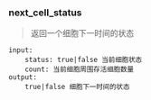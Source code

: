 ### next_cell_status
> 返回一个细胞下一时间的状态

```shell
input:
    status: true|false 当前细胞状态
    count: 当前细胞周围存活细胞数量
output:
    true|false 细胞下一时间的状态
```